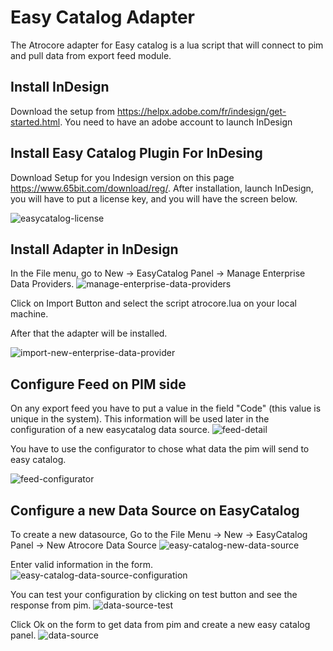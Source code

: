# Easy Catalog Adapter

The Atrocore adapter for Easy catalog is a lua script that will connect to pim and pull data from export feed module.

## Install InDesign

Download the setup from https://helpx.adobe.com/fr/indesign/get-started.html.
You need to have an adobe account to launch InDesign


## Install Easy Catalog Plugin For InDesing

Download Setup for you Indesign version on this page https://www.65bit.com/download/reg/.
After installation, launch InDesign, you will have to put a license key, and you will have the screen below.

![easycatalog-license](_assets/easycatalog-adapter/easycatalog-license.jpg)

## Install Adapter in InDesign

In the File menu, go to New -> EasyCatalog Panel -> Manage Enterprise Data Providers.
![manage-enterprise-data-providers](_assets/easycatalog-adapter/manage-enterprise-data-providers.png)

Click on Import Button and select the script atrocore.lua on your local machine.

After that the adapter will be installed.

![import-new-enterprise-data-provider](_assets/easycatalog-adapter/import-new-enterprise-data-provider.png)

## Configure Feed on PIM side

On any export feed you have to put a value in the field "Code" (this value is unique in the system).
This information will be used later in the configuration of a new easycatalog data source.
![feed-detail](_assets/easycatalog-adapter/feed-detail.png)

You have to use the configurator to chose what data the pim will send to easy catalog.

![feed-configurator](_assets/easycatalog-adapter/feed-configurator.png)


## Configure a new Data Source on EasyCatalog

To create a new datasource, Go to the File Menu -> New -> EasyCatalog Panel -> New Atrocore Data Source 
![easy-catalog-new-data-source](_assets/easycatalog-adapter/easy-catalog-new-data-source.png)

Enter valid information in the form.
![easy-catalog-data-source-configuration](_assets/easycatalog-adapter/easy-catalog-data-source-configuration.png)

You can test your configuration by clicking on test button and see the response from pim.
![data-source-test](_assets/easycatalog-adapter/data-source-test.png)

Click Ok on the form to get data from pim and create a new easy catalog panel.
![data-source](_assets/easycatalog-adapter/data-source.png)

